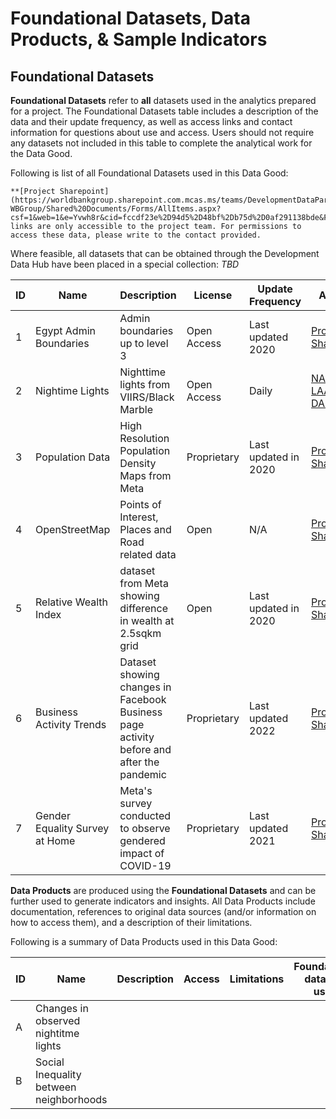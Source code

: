 # Foundational Datasets, Data Products, & Sample Indicators

## Foundational Datasets

**Foundational Datasets** refer to **all** datasets used in the analytics prepared for a project. The Foundational Datasets table includes a description of the data and their update frequency, as well as access links and contact information for questions about use and access. Users should not require any datasets not included in this table to complete the analytical work for the Data Good.

Following is list of all Foundational Datasets used in this Data Good:

```{note}
**[Project Sharepoint](https://worldbankgroup.sharepoint.com.mcas.ms/teams/DevelopmentDataPartnershipCommunity-WBGroup/Shared%20Documents/Forms/AllItems.aspx?csf=1&web=1&e=Yvwh8r&cid=fccdf23e%2D94d5%2D48bf%2Db75d%2D0af291138bde&FolderCTID=0x012000CFAB9FF0F938A64EBB297E7E16BDFCFD&id=%2Fteams%2FDevelopmentDataPartnershipCommunity%2DWBGroup%2FShared%20Documents%2FProjects%2FData%20Lab%2FLebanon%20Economic%20Analytics&viewid=80cdadb3%2D8bb3%2D47ae%2D8b18%2Dc1dd89c373c5)** links are only accessible to the project team. For permissions to access these data, please write to the contact provided.
```

Where feasible, all datasets that can be obtained through the Development Data Hub have been placed in a special collection: *TBD*

| ID  | Name                           | Description                                                                              | License     | Update Frequency     | Access                                                                                                                                                                                                                                                                                                                                                                                                                                                                                                                 | Contact                                               |
| --- | ------------------------------ | ---------------------------------------------------------------------------------------- | ----------- | -------------------- | ---------------------------------------------------------------------------------------------------------------------------------------------------------------------------------------------------------------------------------------------------------------------------------------------------------------------------------------------------------------------------------------------------------------------------------------------------------------------------------------------------------------------- | ----------------------------------------------------- |
| 1   | Egypt Admin Boundaries         | Admin boundaries up to level 3                                                           | Open Access | Last updated 2020    | [Project SharePoint](https://worldbankgroup.sharepoint.com.mcas.ms/teams/DevelopmentDataPartnershipCommunity-WBGroup/Shared%20Documents/Forms/AllItems.aspx?csf=1&web=1&e=Yvwh8r&cid=fccdf23e%2D94d5%2D48bf%2Db75d%2D0af291138bde&FolderCTID=0x012000CFAB9FF0F938A64EBB297E7E16BDFCFD&id=%2Fteams%2FDevelopmentDataPartnershipCommunity%2DWBGroup%2FShared%20Documents%2FProjects%2FData%20Lab%2FLebanon%20Economic%20Analytics%2FData%2Fshapefiles&viewid=80cdadb3%2D8bb3%2D47ae%2D8b18%2Dc1dd89c373c5)               | [Data Lab](mailto:datalab@worldbank.org)              |
| 2   | Nightime Lights                | Nighttime lights from VIIRS/Black Marble                                                 | Open Access | Daily                | [NASA LAADS DAAC](https://www.earthdata.nasa.gov/eosdis/daacs/laads)                                                                                                                                                                                                                                                                                                                                                                                                                                                                                                     | [Gabriel Vicente](mailto:gvicente@worldbank.org), Data Lab |
| 3   | Population Data                | High Resolution Population Density Maps from Meta                                        | Proprietary | Last updated in 2020 | [Project SharePoint](https://worldbankgroup.sharepoint.com.mcas.ms/teams/DevelopmentDataPartnershipCommunity-WBGroup/Shared%20Documents/Forms/AllItems.aspx?csf=1&web=1&e=Yvwh8r&cid=fccdf23e%2D94d5%2D48bf%2Db75d%2D0af291138bde&FolderCTID=0x012000CFAB9FF0F938A64EBB297E7E16BDFCFD&id=%2Fteams%2FDevelopmentDataPartnershipCommunity%2DWBGroup%2FShared%20Documents%2FProjects%2FData%20Lab%2FLebanon%20Economic%20Analytics%2FData%2Fpopulation&viewid=80cdadb3%2D8bb3%2D47ae%2D8b18%2Dc1dd89c373c5)               | [Sahiti Sarva](mailto:ssarva@worldbank.org), Data Lab |
| 4   | OpenStreetMap                  | Points of Interest, Places and Road related data                                         | Open        | N/A                  | [Project SharePoint](https://worldbankgroup.sharepoint.com.mcas.ms/teams/DevelopmentDataPartnershipCommunity-WBGroup/Shared%20Documents/Forms/AllItems.aspx?csf=1&web=1&e=Yvwh8r&cid=fccdf23e%2D94d5%2D48bf%2Db75d%2D0af291138bde&FolderCTID=0x012000CFAB9FF0F938A64EBB297E7E16BDFCFD&id=%2Fteams%2FDevelopmentDataPartnershipCommunity%2DWBGroup%2FShared%20Documents%2FProjects%2FData%20Lab%2FEgypt%20Economic%20Monitor%2FData%2Fosm&viewid=80cdadb3%2D8bb3%2D47ae%2D8b18%2Dc1dd89c373c5)                          | [Sahiti Sarva](mailto:ssarva@worldbank.org), Data Lab |
| 5   | Relative Wealth Index          | dataset from Meta showing difference in wealth at 2.5sqkm grid                           | Open        | Last updated in 2020 | [Project SharePoint](https://worldbankgroup.sharepoint.com.mcas.ms/teams/DevelopmentDataPartnershipCommunity-WBGroup/Shared%20Documents/Forms/AllItems.aspx?csf=1&web=1&e=Yvwh8r&cid=fccdf23e%2D94d5%2D48bf%2Db75d%2D0af291138bde&FolderCTID=0x012000CFAB9FF0F938A64EBB297E7E16BDFCFD&id=%2Fteams%2FDevelopmentDataPartnershipCommunity%2DWBGroup%2FShared%20Documents%2FProjects%2FData%20Lab%2FEgypt%20Economic%20Monitor%2FData%2Frelative%5Fwealth%5Findex&viewid=80cdadb3%2D8bb3%2D47ae%2D8b18%2Dc1dd89c373c5)    | [Sahiti Sarva](mailto:ssarva@worldbank.org), Data Lab |
| 6   | Business Activity Trends       | Dataset showing changes in Facebook Business page activity before and after the pandemic | Proprietary | Last updated 2022    | [Project SharePoint](https://worldbankgroup.sharepoint.com.mcas.ms/teams/DevelopmentDataPartnershipCommunity-WBGroup/Shared%20Documents/Forms/AllItems.aspx?csf=1&web=1&e=Yvwh8r&cid=fccdf23e%2D94d5%2D48bf%2Db75d%2D0af291138bde&FolderCTID=0x012000CFAB9FF0F938A64EBB297E7E16BDFCFD&id=%2Fteams%2FDevelopmentDataPartnershipCommunity%2DWBGroup%2FShared%20Documents%2FProjects%2FData%20Lab%2FEgypt%20Economic%20Monitor%2FData%2Fbusiness%2Dactivity%2Dtrends&viewid=80cdadb3%2D8bb3%2D47ae%2D8b18%2Dc1dd89c373c5) | [Sahiti Sarva](mailto:ssarva@worldbank.org), Data Lab |
| 7   | Gender Equality Survey at Home | Meta's survey conducted to observe gendered impact of COVID-19                           | Proprietary | Last updated 2021    | [Project SharePoint](https://worldbankgroup.sharepoint.com.mcas.ms/teams/DevelopmentDataPartnershipCommunity-WBGroup/Shared%20Documents/Forms/AllItems.aspx?csf=1&web=1&e=Yvwh8r&cid=fccdf23e%2D94d5%2D48bf%2Db75d%2D0af291138bde&FolderCTID=0x012000CFAB9FF0F938A64EBB297E7E16BDFCFD&id=%2Fteams%2FDevelopmentDataPartnershipCommunity%2DWBGroup%2FShared%20Documents%2FProjects%2FData%20Lab%2FEgypt%20Economic%20Monitor%2FData%2Fgender%2Dequality%2Dsurvey&viewid=80cdadb3%2D8bb3%2D47ae%2D8b18%2Dc1dd89c373c5)   | [Sahiti Sarva](mailto:ssarva@worldbank.org), Data Lab |

**Data Products** are produced using the **Foundational Datasets** and can be further used to generate indicators and insights. All Data Products include documentation, references to original data sources (and/or information on how to access them), and a description of their limitations.

Following is a summary of Data Products used in this Data Good:

| ID  | Name                                    | Description | Access | Limitations | Foundational datasets used |
| --- | --------------------------------------- | ----------- | ------ | ----------- | -------------------------- |
| A   | Changes in observed nightitme lights    |             |        |             |                            |
| B   | Social Inequality between neighborhoods |             |        |             |                            |
